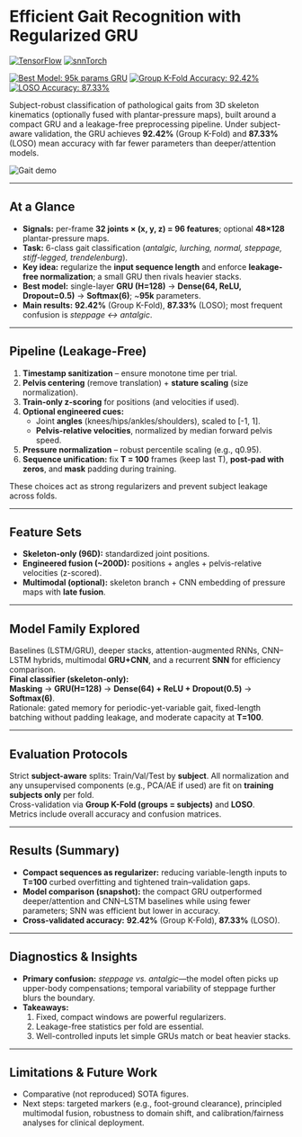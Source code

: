 # Efficient Gait Recognition with Regularized GRU

<!-- Tech stack -->
[![TensorFlow](https://img.shields.io/badge/TensorFlow-orange?logo=tensorflow&logoColor=white)](https://www.tensorflow.org/)
[![snnTorch](https://img.shields.io/badge/snnTorch-2F2F2F)](https://snntorch.readthedocs.io/)

<!-- Model & Results -->
[![Best Model: 95k params GRU](https://img.shields.io/badge/Best%20Model-95k%20params%20GRU-brightgreen)](#)
[![Group K-Fold Accuracy: 92.42%](https://img.shields.io/badge/Group%20K--Fold-92.42%25-success)](#)
[![LOSO Accuracy: 87.33%](https://img.shields.io/badge/LOSO-87.33%25-yellowgreen)](#)


Subject-robust classification of pathological gaits from 3D skeleton kinematics (optionally fused with plantar-pressure maps), built around a compact GRU and a leakage-free preprocessing pipeline. Under subject-aware validation, the GRU achieves **92.42%** (Group K-Fold) and **87.33%** (LOSO) mean accuracy with far fewer parameters than deeper/attention models.


![Gait demo](lurching.gif)

---

## At a Glance

- **Signals:** per-frame **32 joints × (x, y, z) = 96 features**; optional **48×128** plantar-pressure maps.  
- **Task:** 6-class gait classification (*antalgic, lurching, normal, steppage, stiff-legged, trendelenburg*).  
- **Key idea:** regularize the **input sequence length** and enforce **leakage-free normalization**; a small GRU then rivals heavier stacks.  
- **Best model:** single-layer **GRU (H=128)** → **Dense(64, ReLU, Dropout=0.5)** → **Softmax(6)**; ~**95k** parameters.  
- **Main results:** **92.42%** (Group K-Fold), **87.33%** (LOSO); most frequent confusion is *steppage ↔ antalgic*.

---

## Pipeline (Leakage-Free)

1) **Timestamp sanitization** – ensure monotone time per trial.  
2) **Pelvis centering** (remove translation) + **stature scaling** (size normalization).  
3) **Train-only z-scoring** for positions (and velocities if used).  
4) **Optional engineered cues:**  
   - Joint **angles** (knees/hips/ankles/shoulders), scaled to \[-1, 1].  
   - **Pelvis-relative velocities**, normalized by median forward pelvis speed.  
5) **Pressure normalization** – robust percentile scaling (e.g., q0.95).  
6) **Sequence unification:** fix **T = 100** frames (keep last T), **post-pad with zeros**, and **mask** padding during training.

These choices act as strong regularizers and prevent subject leakage across folds.

---

## Feature Sets

- **Skeleton-only (96D):** standardized joint positions.  
- **Engineered fusion (~200D):** positions + angles + pelvis-relative velocities (z-scored).  
- **Multimodal (optional):** skeleton branch + CNN embedding of pressure maps with **late fusion**.

---

## Model Family Explored

Baselines (LSTM/GRU), deeper stacks, attention-augmented RNNs, CNN–LSTM hybrids, multimodal **GRU+CNN**, and a recurrent **SNN** for efficiency comparison.  
**Final classifier (skeleton-only):**  
**Masking** → **GRU(H=128)** → **Dense(64) + ReLU + Dropout(0.5)** → **Softmax(6)**.  
Rationale: gated memory for periodic-yet-variable gait, fixed-length batching without padding leakage, and moderate capacity at **T=100**.

---

## Evaluation Protocols

Strict **subject-aware** splits: Train/Val/Test by **subject**. All normalization and any unsupervised components (e.g., PCA/AE if used) are fit on **training subjects only** per fold.  
Cross-validation via **Group K-Fold (groups = subjects)** and **LOSO**.  
Metrics include overall accuracy and confusion matrices.

---

## Results (Summary)

- **Compact sequences as regularizer:** reducing variable-length inputs to **T=100** curbed overfitting and tightened train–validation gaps.  
- **Model comparison (snapshot):** the compact GRU outperformed deeper/attention and CNN–LSTM baselines while using fewer parameters; SNN was efficient but lower in accuracy.  
- **Cross-validated accuracy:** **92.42%** (Group K-Fold), **87.33%** (LOSO).

---

## Diagnostics & Insights

- **Primary confusion:** *steppage vs. antalgic*—the model often picks up upper-body compensations; temporal variability of steppage further blurs the boundary.  
- **Takeaways:**  
  1) Fixed, compact windows are powerful regularizers.  
  2) Leakage-free statistics per fold are essential.  
  3) Well-controlled inputs let simple GRUs match or beat heavier stacks.

---

## Limitations & Future Work

- Comparative (not reproduced) SOTA figures.  
- Next steps: targeted markers (e.g., foot-ground clearance), principled multimodal fusion, robustness to domain shift, and calibration/fairness analyses for clinical deployment.
